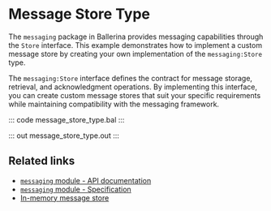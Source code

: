 # Message Store Type

The `messaging` package in Ballerina provides messaging capabilities through the `Store` interface. This example demonstrates how to implement a custom message store by creating your own implementation of the `messaging:Store` type.

The `messaging:Store` interface defines the contract for message storage, retrieval, and acknowledgment operations. By implementing this interface, you can create custom message stores that suit your specific requirements while maintaining compatibility with the messaging framework.

::: code message_store_type.bal :::

::: out message_store_type.out :::

## Related links

- [`messaging` module - API documentation](https://lib.ballerina.io/ballerina/messaging/latest/)
- [`messaging` module - Specification](https://ballerina.io/spec/messaging/)
- [In-memory message store](/learn/by-example/in-memory-message-store/)
